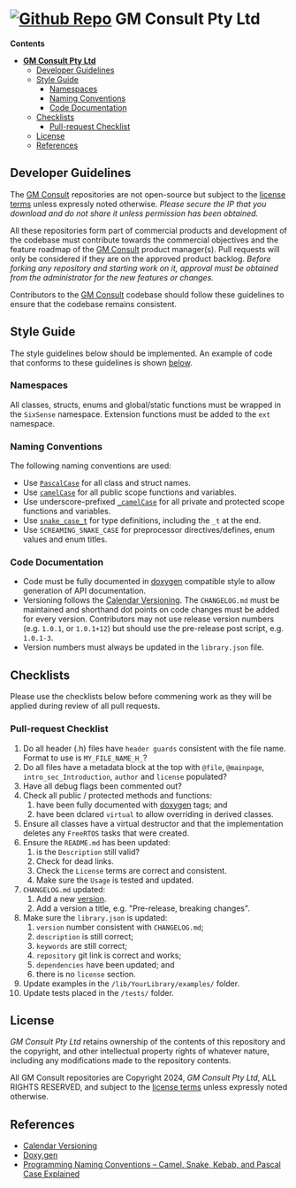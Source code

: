 # [![Github Repo](https://github.com/gmconsult-io/.github/blob/main/.img/Header_Logo.png)](https://github.com/gmconsult-io)  **GM Consult Pty Ltd**

**Contents**
- [  **GM Consult Pty Ltd**](#--gm-consult-pty-ltd)
  - [Developer Guidelines](#developer-guidelines)
  - [Style Guide](#style-guide)
    - [Namespaces](#namespaces)
    - [Naming Conventions](#naming-conventions)
    - [Code Documentation](#code-documentation)
  - [Checklists](#checklists)
    - [Pull-request Checklist](#pull-request-checklist)
  - [License](#license)
  - [References](#references)

## Developer Guidelines

The [GM Consult](https://github.com/gmconsult-io) repositories are not open-source but subject to the [license terms](https://github.com/gmconsult-io/.github/blob/main/profile/LICENSE.md) unless expressly noted otherwise. *Please secure the IP that you download and do not share it unless permission has been obtained.*

All these repositories form part of commercial products and development of the codebase must contribute towards the commercial objectives and the feature roadmap of the [GM Consult](https://github.com/gmconsult-io) product manager(s). Pull requests will only be considered if they are on the approved product backlog. *Before forking any repository and starting work on it, approval must be obtained from the administrator for the new features or changes.*

Contributors to the [GM Consult](https://github.com/gmconsult-io) codebase should follow these guidelines to ensure that the codebase remains consistent. 

## Style Guide

The style guidelines below should be implemented. An example of code that conforms to these guidelines is shown [below](#code-example).
<!-- 
### Folders and Files

The following guidelines must be followed in setting up a project or creating new code files:

* The [PlatformIO](https://platformio.org/) project structure must be used for all libraries. When starting a new library, use the GM Consult [PioTemplate.h](https://github.com/gmconsult-io/PioTemplate/blob/main/lib/PioTemplate/include/PioTemplate.h).
* All classes must have seperate declaration files in the `/lib/MyLibrary/include/` folder with the definition in the `/lib/MyLibrary/src/` folder.
* Each class, struct and enum must have its own declaration file (`MyClass.h`) and a definition file (`MyClass.cpp`) for implentation. -->

### Namespaces

All classes, structs, enums and global/static functions must be wrapped in the `SixSense` namespace. Extension functions must be added to the `ext` namespace.

### Naming Conventions

The following naming conventions are used:
* Use [`PascalCase`](https://www.freecodecamp.org/news/programming-naming-conventions-explained/) for all class and struct names.
* Use [`camelCase`](https://www.freecodecamp.org/news/programming-naming-conventions-explained/) for all public scope functions and variables.
* Use underscore-prefixed [`_camelCase`](https://www.freecodecamp.org/news/programming-naming-conventions-explained/) for all private and protected scope functions and variables.
* Use [`snake_case_t`](https://www.freecodecamp.org/news/programming-naming-conventions-explained/) for type definitions, including the `_t` at the end. 
* Use `SCREAMING_SNAKE_CASE` for preprocessor directives/defines, enum values and enum titles.

### Code Documentation

* Code must be fully documented in [doxygen](https://www.doxygen.nl/) compatible style to allow generation of API documentation.
* Versioning follows the [Calendar Versioning](https://calver.org/). The `CHANGELOG.md` must be maintained and shorthand dot points on code changes must be added for every version. Contributors may not use release version numbers (e.g. `1.0.1`, or `1.0.1+12`) but should use the pre-release post script, e.g. `1.0.1-3`.
* Version numbers must always be updated in the `library.json` file.

## Checklists

Please use the checklists below before commening work as they will be applied during review of all pull requests.

### Pull-request Checklist

  1. Do all header (.h) files have `header guards` consistent with the file name. Format to use is `MY_FILE_NAME_H_`?
  2. Do all files have a metadata block at the top with `@file`, `@mainpage`, `intro_sec_Introduction`, `author` and `license` populated?
  3. Have all debug flags been commented out?
  4. Check all public / protected methods and functions:  
     1. have been fully documented with [doxygen](https://www.doxygen.nl/) tags; and
     2. have been dclared `virtual` to allow overriding in derived classes.
  5. Ensure all classes have a virtual destructor and that the implementation deletes any `FreeRTOS` tasks that were created.
  6. Ensure the `README.md` has been updated:
     1. is the `Description` still valid?
     2. Check for dead links.
     3. Check the `License` terms are correct and consistent.
     4. Make sure the `Usage` is tested and updated.
  7. `CHANGELOG.md` updated:
     1. Add a new [version](https://calver.org/). 
     2. Add a version a title, e.g. "Pre-release, breaking changes".
  8. Make sure the `library.json` is updated:
     1. `version` number consistent with `CHANGELOG.md`;
     2. `description` is still correct;
     3. `keywords` are still correct;
     4. `repository` git link is correct and works;
     5. `dependencies` have been updated; and
     6. there is no `license` section.
  9.  Update examples in the `/lib/YourLibrary/examples/` folder.
  10. Update tests placed in the `/tests/` folder.

<!-- ### Device Library Checklist

All libraries that provide an interface with another device and/or peripheral should implement the `Device` and `iConfiguration` interfaces. See the [example below](#code-example).

  1. Ensure that `platformio.ini` has [https://github.com/gmconsult-io/SixSense.git](https://github.com/gmconsult-io/SixSense.git) in the `lib_deps` section.
  2. Run a `Full clean` to rebuild the `/pio/libdeps/` folders.
  2. Do not add `#include <Arduino.h>` to your header files.  It is included by the `Device.h` header file.
  3. Add `SixSense` namespace around all classes, structs and enums.
  4. Add `static String toString(your_enum_t enumVal)` extension functions to all `enum` objects but place them in the `ext` namespace.
  5. Add `iConfiguration` class for the `Device`.
  6. `Device` class declarations must include:
     1. `device_state_t begin()` function.
     2. `iConfiguration * configuration()` getter. -->

<!-- 
## Code Example


A sample class declaration is shown below:

```C++
/*!
 * @file MyClass.h
 *
 * @mainpage Example implementation class.
 *
 * @section intro_sec_Introduction
 *
 * This simple implementation class defines a configuration class with
 * one property and a device implementation that demonstrates how to use 
 * the configuration class during initialization.
 * 
 * @section author Author
 *
 * Gerhard Malan for GM Consult Pty Ltd.
 *
 * @section license License
 * 
 * Copyright 2024, GM Consult Pty Ltd, ALL RIGHTS 
 * RESERVED. License terms available at:
 * 
 * https://github.com/gmconsult-io/.github/blob/main/profile/LICENSE.md)
 * 
 */

/// header Guards
#ifndef MY_CLASS_H_
#define MY_CLASS_H_

/// implement the @ref Device interface
#include <Device.h>

/// All objects must exist in the @ref SixSense namespace, except extension 
/// methods.
namespace SixSense{

/// @brief Inherit from Device and implement the pure virtual 
/// methods.
class MyClass: public Device {

private: 

    /// @brief Pointer to the device configuration properties.
    MyConfig * _config;

public:

    /// @brief Default constructor.
    MyClass(): _config(new MyConfig()){}

    /// @brief Default destructor.
    ~MyClass(){}

    /// @brief Returns a pointer to the device configuration properties.
    /// @return a pointer to the device configuration properties.
    MyConfig * configuration(){
        return _config;
    }

    /// @brief Initializes the MyClass instance.
    /// @return The DeviceState at the end of the initialization.
    device_state_t begin(){

        // request the configuration values from the device 
        // (not implemented in this example).
        configuration()->requestConfiguration();

        // check if the configuration values have been returned 
        if (ready()){
            // set the device state to ready
            setState(STATE_READY);  
        } else {
            // set the device state to STATE_ERR
            setState(STATE_ERR);
        }
        // return the device state
        return getState();
    };

};

} // end SixSense namespace
#endif 

``` -->


## License

*GM Consult Pty Ltd* retains ownership of the contents of this repository and the copyright, and other intellectual property rights of whatever nature, including any modifications made to the repository contents.

All GM Consult repositories are Copyright 2024, *GM Consult Pty Ltd*, ALL RIGHTS RESERVED, and subject to the [license terms](https://github.com/gmconsult-io/.github/blob/main/profile/LICENSE.md) unless expressly noted otherwise.
 

## References
* [Calendar Versioning](https://calver.org/)
* [<span style="text-decoration: underline">Doxy,gen</span>](https://www.doxygen.nl/)
* [Programming Naming Conventions – Camel, Snake, Kebab, and Pascal Case Explained](https://www.freecodecamp.org/news/programming-naming-conventions-explained/)

